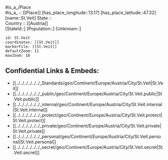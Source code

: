 ﻿---
location: [47.32,13.17] 
mapzoom: [7,12] 
mapmarker: city 
type: City
tags:
- geo/City


SpocWebEntityId: 34497
isDeleted: false
confidential: public

---
#is_a_/Place  
#is_a_ :: [[Place]] 
[has_place_longitude::13.17] 
[has_place_latitude::47.32] 
[name::St.Veit] 
State ::  
Country :: [[Austria]]  
[StateId::] 
[Population::] 
[Unknown::] 


```leaflet
id: St.Veit
coordinates: [[St.Veit]] 
markerFile: [[St.Veit]] 
defaultZoom: 11 
maxZoom: 18
```


## Confidential Links & Embeds: 
- [[../../../../../../_Standards/geo/Continent/Europe/Austria/City/St.Veit|St.Veit]] 
- [[../../../../../../_public/geo/Continent/Europe/Austria/City/St.Veit.public|St.Veit.public]] 
- [[../../../../../../_internal/geo/Continent/Europe/Austria/City/St.Veit.internal|St.Veit.internal]] 
- [[../../../../../../_protect/geo/Continent/Europe/Austria/City/St.Veit.protect|St.Veit.protect]] 
- [[../../../../../../_private/geo/Continent/Europe/Austria/City/St.Veit.private|St.Veit.private]] 
- [[../../../../../../_personal/geo/Continent/Europe/Austria/City/St.Veit.personal|St.Veit.personal]] 
- [[../../../../../../_secret/geo/Continent/Europe/Austria/City/St.Veit.secret|St.Veit.secret]] 
